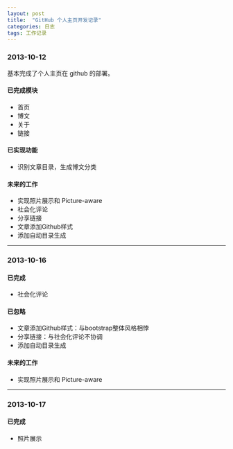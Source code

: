 ```yaml
---
layout: post
title:  "GitHub 个人主页开发记录"
categories: 日志
tags: 工作记录
---
```


### 2013-10-12

基本完成了个人主页在 github 的部署。

#### 已完成模块

* 首页
* 博文
* 关于
* 链接

#### 已实现功能

* 识别文章目录，生成博文分类

#### 未来的工作

* 实现照片展示和 Picture-aware
* 社会化评论
* 分享链接
* 文章添加Github样式
* 添加自动目录生成

---

### 2013-10-16

#### 已完成

* 社会化评论


#### 已忽略

* 文章添加Github样式：与bootstrap整体风格相悖
* 分享链接：与社会化评论不协调
* 添加自动目录生成

#### 未来的工作

* 实现照片展示和 Picture-aware

---

### 2013-10-17

#### 已完成

* 照片展示